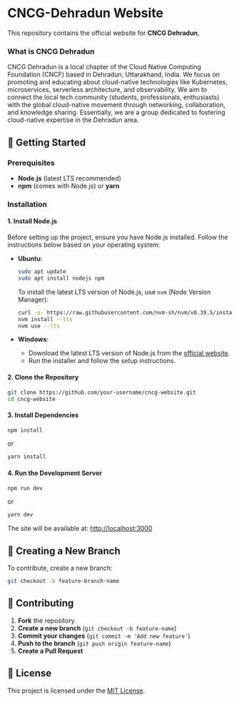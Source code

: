 # CNCG-Dehradun Website

This repository contains the official website for **CNCG Dehradun**, 

### What is CNCG Dehradun 
CNCG Dehradun is a local chapter of the Cloud Native Computing Foundation (CNCF) based in Dehradun, Uttarakhand, India.  We focus on promoting and educating about cloud-native technologies like Kubernetes, microservices, serverless architecture, and observability.  We aim to connect the local tech community (students, professionals, enthusiasts) with the global cloud-native movement through networking, collaboration, and knowledge sharing.  Essentially, we are a group dedicated to fostering cloud-native expertise in the Dehradun area.


## 🚀 Getting Started

### Prerequisites

- **Node.js** (latest LTS recommended)
- **npm** (comes with Node.js) or **yarn**

### Installation

#### **1. Install Node.js**
Before setting up the project, ensure you have Node.js installed. Follow the instructions below based on your operating system:

- **Ubuntu**:
  ```sh
  sudo apt update
  sudo apt install nodejs npm
  ```
  To install the latest LTS version of Node.js, use `nvm` (Node Version Manager):
  ```sh
  curl -o- https://raw.githubusercontent.com/nvm-sh/nvm/v0.39.5/install.sh | bash
  nvm install --lts
  nvm use --lts
  ```

- **Windows**:
  - Download the latest LTS version of Node.js from the [official website](https://nodejs.org/).
  - Run the installer and follow the setup instructions.

#### **2. Clone the Repository**
   ```sh
   git clone https://github.com/your-username/cncg-website.git
   cd cncg-website
   ```

#### **3. Install Dependencies**
   ```sh
   npm install
   ```
   or
   ```sh
   yarn install
   ```

#### **4. Run the Development Server**
   ```sh
   npm run dev
   ```
   or
   ```sh
   yarn dev
   ```
   The site will be available at: [http://localhost:3000](http://localhost:3000)

## 🌿 Creating a New Branch
To contribute, create a new branch:
```sh
git checkout -b feature-branch-name
```

## 🎯 Contributing
1. **Fork** the repository.
2. **Create a new branch** (`git checkout -b feature-name`)
3. **Commit your changes** (`git commit -m 'Add new feature'`)
4. **Push to the branch** (`git push origin feature-name`)
5. **Create a Pull Request**

## 📜 License
This project is licensed under the [MIT License](LICENSE).

